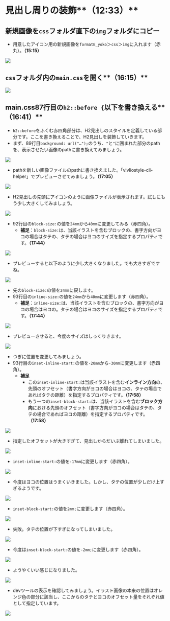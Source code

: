 # 見出し周りの装飾**（12:33）**

## 新規画像を`css`フォルダ直下の`img`フォルダにコピー

- 用意したアイコン用の新規画像を`formatE_yoko`＞`css`＞`img`に入れます（赤丸）。**（15:15）**

![](/images/3-create-your-book-in-vivliostyle-1/3-decoration-around-headings/3-3-1.png)

## `css`フォルダ内の`main.css`を開く**（16:15）**

![](/images/3-create-your-book-in-vivliostyle-1/3-decoration-around-headings/3-3-2.png)

## main.css87行目の`h2::before {`以下を書き換える**（16:41）**

- `h2::before`をふくむ赤四角部分は、H2見出しのスタイルを定義している部分です。ここを書き換えることで、H2見出しを装飾していきます。
- まず、89行目`background: url("…");`のうち、`"`と`"`に囲まれた部分のpathを、表示させたい画像のpathに書き換えてみましょう。

![](/images/3-create-your-book-in-vivliostyle-1/3-decoration-around-headings/3-3-3.png)

- pathを新しい画像ファイルのpathに書き換えました。「vivliostyle-cli-helper」でプレビューさせてみましょう。**（17:05）**

![](/images/3-create-your-book-in-vivliostyle-1/3-decoration-around-headings/3-3-4.png)

- H2見出しの先頭にアイコンのように画像ファイルが表示されます。試しにもう少し大きくしてみましょう。

![](/images/3-create-your-book-in-vivliostyle-1/3-decoration-around-headings/3-3-5.png)

- 92行目の`block-size:`の値を`24mm`から`40mm`に変更してみる（赤四角）。
    - **補足**：`block-size:`は、当該イラストを含むブロックの、書字方向がヨコの場合はタテの、タテの場合はヨコのサイズを指定するプロパティです。**（17:44）**

![](/images/3-create-your-book-in-vivliostyle-1/3-decoration-around-headings/3-3-6.png)

- プレビューすると以下のように少し大きくなりました。でも大きすぎですね。

![](/images/3-create-your-book-in-vivliostyle-1/3-decoration-around-headings/3-3-7.png)

- 先の`block-size:`の値を`24mm`に戻します。
- 93行目の`inline-size:`の値を`24mm`から`40mm`に変更します（赤四角）。
    - **補足**：`inline-size:`は、当該イラストを含むブロックの、書字方向がヨコの場合はヨコの。タテの場合はヨコのサイズを指定するプロパティです。**（17:44）**

![](/images/3-create-your-book-in-vivliostyle-1/3-decoration-around-headings/3-3-8.png)

- プレビューさせると、今度のサイズはしっくりきます。

![](/images/3-create-your-book-in-vivliostyle-1/3-decoration-around-headings/3-3-9.png)

- つぎに位置を変更してみましょう。
- 93行目の`inset-inline-start:`の値を`-20mm`から`-30mm`に変更します（赤四角）。
    - **補足**
        - この`inset-inline-start:`は当該イラストを含む**インライン方向**の、先頭のオフセット（書字方向がヨコの場合はヨコの、タテの場合であればタテの距離）を指定するプロパティです。**（17:58）**
        - もう一つの`inset-block-start:`は、当該イラストを含む**ブロック方向**における先頭のオフセット（書字方向がヨコの場合はタテの、タテの場合であればヨコの距離）を指定するプロパティです。**（17:58）**

![](/images/3-create-your-book-in-vivliostyle-1/3-decoration-around-headings/3-3-10.png)

- 指定したオフセットが大きすぎて、見出しからだいぶ離れてしまいました。

![](/images/3-create-your-book-in-vivliostyle-1/3-decoration-around-headings/3-3-11.png)

- `inset-inline-start:`の値を`-17mm`に変更します（赤四角）。

![](/images/3-create-your-book-in-vivliostyle-1/3-decoration-around-headings/3-3-12.png)

- 今度はヨコの位置はうまくいきました。しかし、タテの位置が少しだけ上すぎるようです。

![](/images/3-create-your-book-in-vivliostyle-1/3-decoration-around-headings/3-3-13.png)

- `inset-block-start:`の値を`2mm;`に変更します（赤四角）。

![](/images/3-create-your-book-in-vivliostyle-1/3-decoration-around-headings/3-3-14.png)

- 失敗。タテの位置が下すぎになってしまいました。

![](/images/3-create-your-book-in-vivliostyle-1/3-decoration-around-headings/3-3-15.png)

- 今度は`inset-block-start:`の値を`-2mm;`に変更します（赤四角）。

![](/images/3-create-your-book-in-vivliostyle-1/3-decoration-around-headings/3-3-16.png)

- ようやくいい感じになりました。

![](/images/3-create-your-book-in-vivliostyle-1/3-decoration-around-headings/3-3-17.png)

- devツールの表示を確認してみましょう。イラスト画像の本来の位置はオレンジ色の部分に該当し、ここからのタテとヨコのオフセット量をそれぞれ値として指定しています。

![](/images/3-create-your-book-in-vivliostyle-1/3-decoration-around-headings/3-3-18.png)